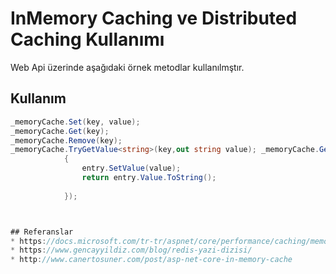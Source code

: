 #  InMemory Caching ve Distributed Caching Kullanımı

Web Api üzerinde aşağıdaki örnek metodlar  kullanılmştır.



## Kullanım

```c#
_memoryCache.Set(key, value);
_memoryCache.Get(key);
_memoryCache.Remove(key);
_memoryCache.TryGetValue<string>(key,out string value); _memoryCache.GetOrCreate<string>(key, entry =>
            {
                entry.SetValue(value);                
                return entry.Value.ToString();
                
            });



## Referanslar
* https://docs.microsoft.com/tr-tr/aspnet/core/performance/caching/memory?view=aspnetcore-3.1
* https://www.gencayyildiz.com/blog/redis-yazi-dizisi/
* http://www.canertosuner.com/post/asp-net-core-in-memory-cache
